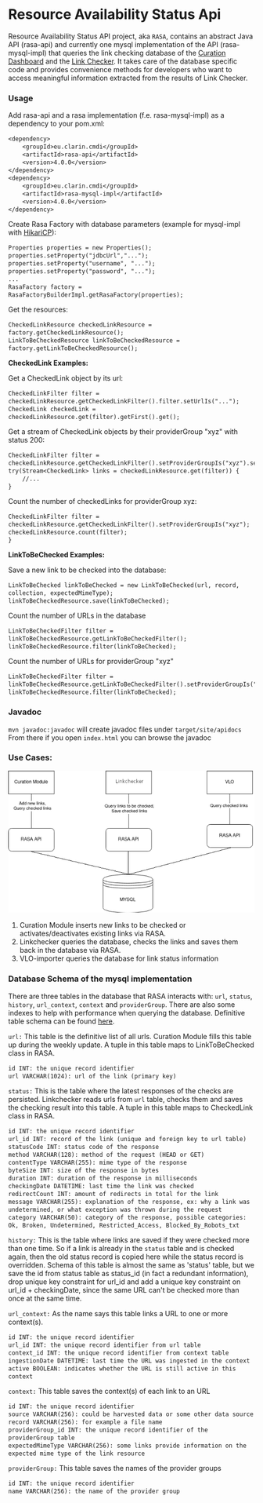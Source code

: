 # Resource Availability Status Api

Resource Availability Status API project, aka `RASA`, contains an abstract Java API (rasa-api) and currently one 
mysql implementation of the API (rasa-mysql-impl) that queries the link checking database of 
the [Curation Dashboard](https://github.com/clarin-eric/curation-dashboard)
and the [Link Checker](https://github.com/clarin-eric/linkchecker). 
It takes care of the database specific code and provides convenience methods for developers who want to access 
meaningful information extracted from the results of Link Checker. 

### Usage

Add rasa-api and a rasa implementation (f.e. rasa-mysql-impl) as a dependency to your pom.xml:

```
<dependency>
    <groupId>eu.clarin.cmdi</groupId>
    <artifactId>rasa-api</artifactId>
    <version>4.0.0</version>
</dependency>
<dependency>
    <groupId>eu.clarin.cmdi</groupId>
    <artifactId>rasa-mysql-impl</artifactId>
    <version>4.0.0</version>
</dependency>
```

Create Rasa Factory with database parameters (example for mysql-impl with [HikariCP](https://github.com/brettwooldridge/HikariCP)):

```
Properties properties = new Properties();
properties.setProperty("jdbcUrl","...");
properties.setProperty("username", "...");
properties.setProperty("password", "...");
...
RasaFactory factory = RasaFactoryBuilderImpl.getRasaFactory(properties);
```

Get the resources:

```
CheckedLinkResource checkedLinkResource = factory.getCheckedLinkResource();
LinkToBeCheckedResource linkToBeCheckedResource = factory.getLinkToBeCheckedResource();
```

**CheckedLink Examples:**

Get a CheckedLink object by its url:

```
CheckedLinkFilter filter = checkedLinkResource.getCheckedLinkFilter().filter.setUrlIs("...");
CheckedLink checkedLink = checkedLinkResource.get(filter).getFirst().get();
```

Get a stream of CheckedLink objects by their providerGroup "xyz" with status 200:

```
CheckedLinkFilter filter = checkedLinkResource.getCheckedLinkFilter().setProviderGroupIs("xyz").setStatusIs(200);
try(Stream<CheckedLink> links = checkedLinkResource.get(filter)) {
    //...
}
```

Count the number of checkedLinks for providerGroup xyz: 

```
CheckedLinkFilter filter = checkedLinkResource.getCheckedLinkFilter().setProviderGroupIs("xyz");
checkedLinkResource.count(filter);
}
```

**LinkToBeChecked Examples:**

Save a new link to be checked into the database:

```
LinkToBeChecked linkToBeChecked = new LinkToBeChecked(url, record, collection, expectedMimeType);
linkToBeCheckedResource.save(linkToBeChecked);
```

Count the number of URLs in the database

```
LinkToBeCheckedFilter filter = linkToBeCheckedResource.getLinkToBeCheckedFilter();
linkToBeCheckedResource.filter(linkToBeChecked);
```

Count the number of URLs for providerGroup "xyz"

```
LinkToBeCheckedFilter filter = linkToBeCheckedResource.getLinkToBeCheckedFilter().setProviderGroupIs("xyz");
linkToBeCheckedResource.filter(linkToBeChecked);
```

### Javadoc

`mvn javadoc:javadoc` will create javadoc files under `target/site/apidocs` From there if you open `index.html` you can browse the javadoc 

### Use Cases:

![RASA architecture diagram](RASA-architecture-diagram.png)

1. Curation Module inserts new links to be checked or activates/deactivates existing links via RASA. 
2. Linkchecker queries the database, checks the links and saves them back in the database via RASA.
3. VLO-importer queries the database for link status information

### Database Schema of the mysql implementation
There are three tables in the database that RASA interacts with: `url`, `status`, `history`, `url_context`, `context` and `providerGroup`. There are also some indexes to help with performance when querying the database. 
Definitive table schema can be found [here](https://github.com/clarin-eric/resource-availability-status-api/blob/master/rasa-mysql-impl/src/test/resources/createDB.sql).

`url:` This table is the definitive list of all urls. 
Curation Module fills this table up during the weekly update. 
A tuple in this table maps to LinkToBeChecked class in RASA.
    
    id INT: the unique record identifier
    url VARCHAR(1024): url of the link (primary key)


`status:` This is the table where the latest responses of the checks are persisted. 
Linkchecker reads urls from `url` table, checks them and saves the checking result into this table.
A tuple in this table maps to CheckedLink class in RASA.

    id INT: the unique record identifier
    url_id INT: record of the link (unique and foreign key to url table)
    statusCode INT: status code of the response
    method VARCHAR(128): method of the request (HEAD or GET)
    contentType VARCHAR(255): mime type of the response
    byteSize INT: size of the response in bytes
    duration INT: duration of the response in milliseconds
    checkingDate DATETIME: last time the link was checked
    redirectCount INT: amount of redirects in total for the link
    message VARCHAR(255): explanation of the response, ex: why a link was undetermined, or what exception was thrown during the request 
    category VARCHAR(50): category of the response, possible categories: Ok, Broken, Undetermined, Restricted_Access, Blocked_By_Robots_txt
    
`history:` This is the table where links are saved if they were checked more than one time. 
So if a link is already in the `status` table 
and is checked again, then the old status record is copied here while the status record is overridden.
Schema of this table is almost the same as 'status' table, but we save the id from status table as status_id (in fact a redundant information), drop 
unique key constraint for url_id and add a unique key constraint on url_id + checkingDate, since the same URL can't be checked more than once at 
the same time. 

`url_context:` As the name says this table links a URL to one or more context(s). 
   
    id INT: the unique record identifier
    url_id INT: the unique record identifier from url table
    context_id INT: the unique record identifier from context table
    ingestionDate DATETIME: last time the URL was ingested in the context
    active BOOLEAN: indicates whether the URL is still active in this context
    
`context:` This table saves the context(s) of each link to an URL

    id INT: the unique record identifier
    source VARCHAR(256): could be harvested data or some other data source
    record VARCHAR(256): for example a file name 
    providerGroup_id INT: the unique record identifier of the providerGroup table
    expectedMimeType VARCHAR(256): some links provide information on the expected mime type of the link resource
    
`providerGroup:` This table saves the names of the provider groups

    id INT: the unique record identifier
    name VARCHAR(256): the name of the provider group    
   
    
